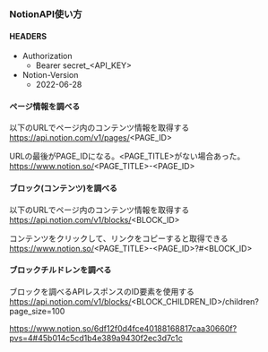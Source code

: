 ### NotionAPI使い方

#### HEADERS
- Authorization
  - Bearer secret_<API_KEY>
- Notion-Version
  - 2022-06-28

#### ページ情報を調べる
以下のURLでページ内のコンテンツ情報を取得する
https://api.notion.com/v1/pages/<PAGE_ID>

URLの最後がPAGE_IDになる。<PAGE_TITLE>がない場合あった。
https://www.notion.so/<PAGE_TITLE>-<PAGE_ID>

#### ブロック(コンテンツ)を調べる
以下のURLでページ内のコンテンツ情報を取得する
https://api.notion.com/v1/blocks/<BLOCK_ID>

コンテンツをクリックして、リンクをコピーすると取得できる
https://www.notion.so/<PAGE_TITLE>-<PAGE_ID>?#<BLOCK_ID>

#### ブロックチルドレンを調べる
ブロックを調べるAPIレスポンスのID要素を使用する
https://api.notion.com/v1/blocks/<BLOCK_CHILDREN_ID>/children?page_size=100

https://www.notion.so/6df12f0d4fce40188168817caa30660f?pvs=4#45b014c5cd1b4e389a9430f2ec3d7c1c